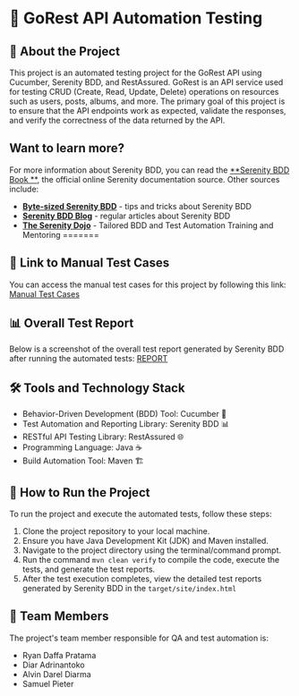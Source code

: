 # 🚀 GoRest API Automation Testing

## 🎯 About the Project
This project is an automated testing project for the GoRest API using Cucumber, Serenity BDD, and RestAssured. GoRest is an API service used for testing CRUD (Create, Read, Update, Delete) operations on resources such as users, posts, albums, and more. The primary goal of this project is to ensure that the API endpoints work as expected, validate the responses, and verify the correctness of the data returned by the API.

## Want to learn more?

For more information about Serenity BDD, you can read the [**Serenity BDD Book
**](https://serenity-bdd.github.io/theserenitybook/latest/index.html), the official online Serenity documentation
source. Other sources include:

* **[Byte-sized Serenity BDD](https://www.youtube.com/channel/UCav6-dPEUiLbnu-rgpy7_bw/featured)** - tips and tricks
  about Serenity BDD
* [**Serenity BDD Blog**](https://johnfergusonsmart.com/category/serenity-bdd/) - regular articles about Serenity BDD
* [**The Serenity Dojo**](https://www.serenity-dojo.com) - Tailored BDD and Test Automation Training and Mentoring
=======
## 📝 Link to Manual Test Cases
You can access the manual test cases for this project by following this link: [Manual Test Cases](https://docs.google.com/spreadsheets/d/1rnjhRUalAiwPVYEzc_2pk2GdE6Pwprqs3wdM11G-9IM/edit?usp=sharing)

## 📊 Overall Test Report
Below is a screenshot of the overall test report generated by Serenity BDD after running the automated tests: [REPORT](https://drive.google.com/drive/u/0/folders/1-Fs8Eu3730WsX1ECfF7VC216hd08gQBa)


## 🛠️ Tools and Technology Stack
- Behavior-Driven Development (BDD) Tool: Cucumber 🥒
- Test Automation and Reporting Library: Serenity BDD 📊
- RESTful API Testing Library: RestAssured 🌐
- Programming Language: Java ☕
- Build Automation Tool: Maven 🏗️

## 🚀 How to Run the Project
To run the project and execute the automated tests, follow these steps:

1. Clone the project repository to your local machine.
2. Ensure you have Java Development Kit (JDK) and Maven installed.
3. Navigate to the project directory using the terminal/command prompt.
4. Run the command `mvn clean verify` to compile the code, execute the tests, and generate the test reports.
5. After the test execution completes, view the detailed test reports generated by Serenity BDD in the `target/site/index.html`

## 👥 Team Members
The project's team member responsible for QA and test automation is:
- Ryan Daffa Pratama
- Diar Adrinantoko
- Alvin Darel Diarma
- Samuel Pieter
